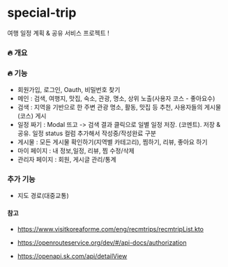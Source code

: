 # special-trip
여행 일정 계획 &amp; 공유 서비스 프로젝트 !  



### :fire: 개요



### :fire: 기능

- 회원가입, 로그인, Oauth, 비밀번호 찾기 
- 메인 : 검색, 여행지, 맛집, 숙소, 관광, 명소, 상위 노출(사용자 코스 - 좋아요수)
- 검색 : 지역을 기반으로 한 주변 관광 명소, 활동, 맛집 등 추천, 사용자들의 게시물(코스) 게시
- 일정 짜기 : Modal 뜨고 -> 검색 결과 클릭으로 일별 일정 저장. (코멘트). 저장 & 공유. 일정 status 컬럼 추가해서 작성중/작성완료 구분
- 게시물 : 모든 게시물 확인하기(지역별 카테고리), 찜하기, 리뷰, 좋아요 하기
- 마이 페이지 : 내 정보,일정, 리뷰, 찜 수정/삭제
- 관리자 페이지 : 회원, 게시글 관리/통계



### 추가 기능

- 지도 경로(대중교통)



#### 참고

- https://www.visitkoreaforme.com/eng/recmtrips/recmtripList.kto

- https://openrouteservice.org/dev/#/api-docs/authorization
- https://openapi.sk.com/api/detailView